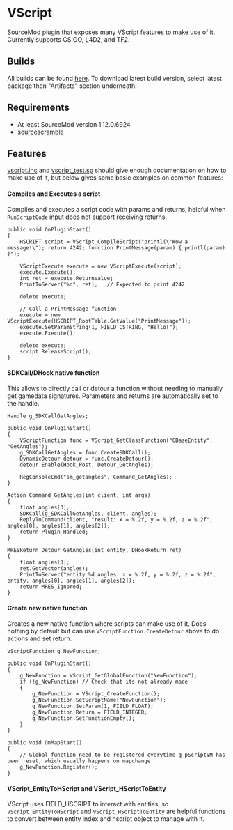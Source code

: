 # VScript

SourceMod plugin that exposes many VScript features to make use of it. Currently supports CS:GO, L4D2, and TF2.

## Builds
All builds can be found [here](https://github.com/FortyTwoFortyTwo/VScript/actions/workflows/package.yml?query=branch%3Amain). To download latest build version, select latest package then "Artifacts" section underneath.

## Requirements
- At least SourceMod version 1.12.0.6924
- [sourcescramble](https://forums.alliedmods.net/showthread.php?p=2657347)

## Features

[vscript.inc](https://github.com/FortyTwoFortyTwo/VScript/blob/main/scripting/include/vscript.inc) and [vscript_test.sp](https://github.com/FortyTwoFortyTwo/VScript/blob/main/scripting/vscript_test.sp) should give enough documentation on how to make use of it, but below gives some basic examples on common features:

#### Compiles and Executes a script

Compiles and executes a script code with params and returns, helpful when `RunScriptCode` input does not support receiving returns.
```sp
public void OnPluginStart()
{
	HSCRIPT script = VScript_CompileScript("printl(\"Wow a message!\"); return 4242; function PrintMessage(param) { printl(param) }");
	
	VScriptExecute execute = new VScriptExecute(script);
	execute.Execute();
	int ret = execute.ReturnValue;
	PrintToServer("%d", ret);	// Expected to print 4242
	
	delete execute;
	
	// Call a PrintMessage function
	execute = new VScriptExecute(HSCRIPT_RootTable.GetValue("PrintMessage"));
	execute.SetParamString(1, FIELD_CSTRING, "Hello!");
	execute.Execute();
	
	delete execute;
	script.ReleaseScript();
}
```

#### SDKCall/DHook native function

This allows to directly call or detour a function without needing to manually get gamedata signatures. Parameters and returns are automatically set to the handle.
```sp
Handle g_SDKCallGetAngles;

public void OnPluginStart()
{
	VScriptFunction func = VScript_GetClassFunction("CBaseEntity", "GetAngles");
	g_SDKCallGetAngles = func.CreateSDKCall();
	DynamicDetour detour = func.CreateDetour();
	detour.Enable(Hook_Post, Detour_GetAngles);
	
	RegConsoleCmd("sm_getangles", Command_GetAngles);
}

Action Command_GetAngles(int client, int args)
{
	float angles[3];
	SDKCall(g_SDKCallGetAngles, client, angles);
	ReplyToCommand(client, "result: x = %.2f, y = %.2f, z = %.2f", angles[0], angles[1], angles[2]);
	return Plugin_Handled;
}

MRESReturn Detour_GetAngles(int entity, DHookReturn ret)
{
	float angles[3];
	ret.GetVector(angles);
	PrintToServer("entity %d angles: x = %.2f, y = %.2f, z = %.2f", entity, angles[0], angles[1], angles[2]);
	return MRES_Ignored;
}
```

#### Create new native function

Creates a new native function where scripts can make use of it. Does nothing by default but can use `VScriptFunction.CreateDetour` above to do actions and set return.
```sp
VScriptFunction g_NewFunction;

public void OnPluginStart()
{
	g_NewFunction = VScript_GetGlobalFunction("NewFunction");
	if (!g_NewFunction)	// Check that its not already made
	{
		g_NewFunction = VScript_CreateFunction();
		g_NewFunction.SetScriptName("NewFunction");
		g_NewFunction.SetParam(1, FIELD_FLOAT);
		g_NewFunction.Return = FIELD_INTEGER;
		g_NewFunction.SetFunctionEmpty();
	}
}

public void OnMapStart()
{
	// Global function need to be registered everytime g_pScriptVM has been reset, which usually happens on mapchange
	g_NewFunction.Register();
}
```

#### VScript_EntityToHScript and VScript_HScriptToEntity

VScript uses FIELD_HSCRIPT to interact with entities, so `VScript_EntityToHScript` and `VScript_HScriptToEntity` are helpful functions to convert between entity index and hscript object to manage with it.
